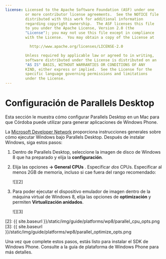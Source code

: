 ```yaml
---
license: Licensed to the Apache Software Foundation (ASF) under one
         or more contributor license agreements.  See the NOTICE file
         distributed with this work for additional information
         regarding copyright ownership.  The ASF licenses this file
         to you under the Apache License, Version 2.0 (the
         "License"); you may not use this file except in compliance
         with the License.  You may obtain a copy of the License at

           http://www.apache.org/licenses/LICENSE-2.0

         Unless required by applicable law or agreed to in writing,
         software distributed under the License is distributed on an
         "AS IS" BASIS, WITHOUT WARRANTIES OR CONDITIONS OF ANY
         KIND, either express or implied.  See the License for the
         specific language governing permissions and limitations
         under the License.
---
```


# Configuración de Parallels Desktop

Esta sección le muestra cómo configurar Parallels Desktop en un Mac para que Córdoba puede utilizar para generar aplicaciones de Windows Phone.

La [Microsoft Developer Network][1] proporciona instrucciones generales sobre cómo ejecutar Windows bajo Parallels Desktop. Después de instalar Windows, siga estos pasos:

 [1]: http://msdn.microsoft.com/en-US/library/windows/apps/jj945424

1.  Dentro de Parallels Desktop, seleccione la imagen de disco de Windows 8 que ha preparado y elija la **configuración**.

2.  Elija las opciones **→ General CPUs** . Especificar *dos* CPUs. Especificar al menos 2GB de memoria, incluso si cae fuera del rango recomendado:

    ![][2]

3.  Para poder ejecutar el dispositivo emulador de imagen dentro de la máquina virtual de Windows 8, elija las opciones de **optimización** y permiten **Virtualización anidados**.

    ![][3]

 [2]: {{ site.baseurl }}/static/img/guide/platforms/wp8/parallel_cpu_opts.png
 [3]: {{ site.baseurl }}/static/img/guide/platforms/wp8/parallel_optimize_opts.png

Una vez que complete estos pasos, estás listo para instalar el SDK de Windows Phone. Consulte a la guía de plataforma de Windows Phone para más detalles.
